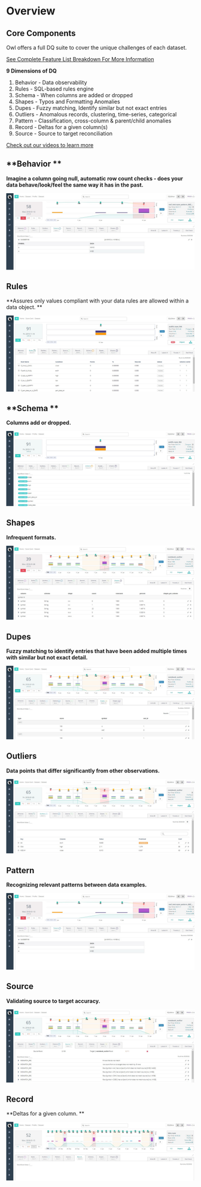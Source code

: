 # Overview

## **Core Components**

Owl offers a full DQ suite to cover the unique challenges of each dataset. 

[See Complete Feature List Breakdown For More Information](https://owldq.com/features.html)

**9 Dimensions of DQ**

1. Behavior - Data observability
2. Rules - SQL-based rules engine
3. Schema - When columns are added or dropped
4. Shapes - Typos and Formatting Anomalies
5. Dupes - Fuzzy matching, Identify similar but not exact entries
6. Outliers - Anomalous records, clustering, time-series, categorical
7. Pattern - Classification, cross-column & parent/child anomalies 
8. Record - Deltas for a given column(s)
9. Source - Source to target reconciliation

[Check out our videos to learn more](https://www.youtube.com/channel/UCKMcJ5NRiCDZQxBvSsVtTXw/videos)

## **Behavior **

**Imagine a column going null, automatic row count checks - does your data behave/look/feel the same way it has in the past.**

![](../.gitbook/assets/behavior.jpg)

## **Rules**

**Assures only values compliant with your data rules are allowed within a data object. **

![](../.gitbook/assets/rules.jpg)

## **Schema **

**Columns add or dropped.**

![](../.gitbook/assets/schema.jpg)

## **Shapes**

**Infrequent formats.**

![](<../.gitbook/assets/shapes (1).jpg>)

## Dupes 

**Fuzzy matching to identify entries that have been added multiple times with similar but not exact detail.**

![](../.gitbook/assets/dupes.jpg)

## **Outliers**

**Data points that differ significantly from other observations.**

![](../.gitbook/assets/outliers.jpg)

## **Pattern**

**Recognizing relevant patterns between data examples.** 

![](../.gitbook/assets/pattern.jpg)

## **Source**

**Validating source to target accuracy.**

![](../.gitbook/assets/source.jpg)

## **Record**

**Deltas for a given column. **

![](../.gitbook/assets/record.jpg)

##
